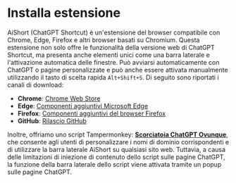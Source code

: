 # Installa estensione

AiShort (ChatGPT Shortcut) è un'estensione del browser compatibile con Chrome, Edge, Firefox e altri browser basati su Chromium. Questa estensione non solo offre le funzionalità della versione web di ChatGPT Shortcut, ma presenta anche elementi unici come una barra laterale e l'attivazione automatica delle finestre. Può avviarsi automaticamente con ChatGPT o pagine personalizzate e può anche essere attivata manualmente utilizzando il tasto di scelta rapida `Alt+Shift+S`. Di seguito sono riportati i canali di download:

- **Chrome**: [Chrome Web Store](https://chrome.google.com/webstore/detail/chatgpt-shortcut/blcgeoojgdpodnmnhfpohphdhfncblnj)
- **Edge**: [Componenti aggiuntivi Microsoft Edge](https://microsoftedge.microsoft.com/addons/detail/chatgpt-shortcut/hnggpalhfjmdhhmgfjpmhlfilnbmjoin)
- **Firefox**: [Componenti aggiuntivi del browser Firefox](https://addons.mozilla.org/addon/chatgpt-shortcut/)
- **GitHub**: [Rilascio GitHub](https://github.com/rockbenben/ChatGPT-Shortcut/releases/latest)

Inoltre, offriamo uno script Tampermonkey: [**Scorciatoia ChatGPT Ovunque**](https://greasyfork.org/scripts/482907-chatgpt-shortcut-anywhere), che consente agli utenti di personalizzare i nomi di dominio corrispondenti e di utilizzare la barra laterale AiShort su qualsiasi sito web. Tuttavia, a causa delle limitazioni di iniezione di contenuto dello script sulle pagine ChatGPT, la funzione della barra laterale dello script viene attivata tramite un popup sulle pagine ChatGPT.

